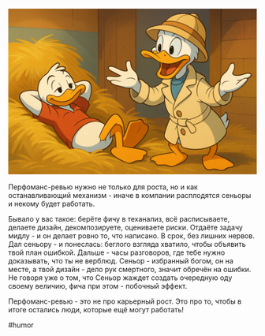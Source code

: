 ![alt text](Перфоманс-ревью-против.png)

Перфоманс-ревью нужно не только для роста, но и как останавливающий механизм - иначе в компании расплодятся сеньоры и некому будет работать.

Бывало у вас такое: берёте фичу в теханализ, всё расписываете, делаете дизайн, декомпозируете, оцениваете риски. Отдаёте задачу мидлу - и он делает ровно то, что написано. В срок, без лишних нервов. Дал сеньору - и понеслась: беглого взгляда хватило, чтобы объявить твой план ошибкой. Дальше - часы разговоров, где тебе нужно доказывать, что ты не верблюд. Сеньор - избранный богом, он на месте, а твой дизайн - дело рук смертного, значит обречён на ошибки. Не говоря уже о том, что Сеньор жаждет создать очередную оду своему величию, фича при этом - побочный эффект.

Перфоманс-ревью - это не про карьерный рост. Это про то, чтобы в итоге остались люди, которые ещё могут работать!

#humor